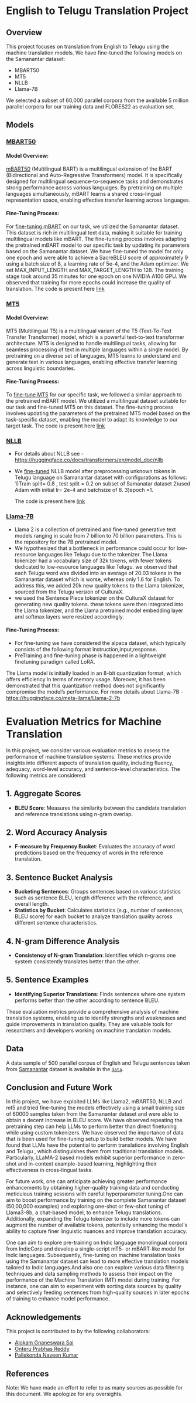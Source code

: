 # English to Telugu Translation Project

## Overview
This project focuses on translation from English to Telugu using the machine translation models. We have fine-tuned the following models on the Samanantar dataset:
- MBART50
- MT5
- NLLB
- Llama-7B

We selected a subset of 60,000 parallel corpora from the available 5 million parallel corpora for our training data  and FLORES22 as evaluation set.

## Models
### [MBART50](https://arxiv.org/pdf/2008.00401.pdf)

#### Model Overview:
[mBART50](https://arxiv.org/pdf/2008.00401.pdf) (Multilingual BART) is a multilingual extension of the BART (Bidirectional and Auto-Regressive Transformers) model. It is specifically designed for multilingual sequence-to-sequence tasks and demonstrates strong performance across various languages. By pretraining on multiple languages simultaneously, mBART learns a shared cross-lingual representation space, enabling effective transfer learning across languages.

#### Fine-Tuning Process:
For [fine-tuning mBART](https://huggingface.co/transformers/v4.7.0/model_doc/mbart.html) on our task, we utilized the Samanantar dataset. This dataset is rich in multilingual text data, making it suitable for training multilingual models like mBART. The fine-tuning process involves adapting the pretrained mBART model to our specific task by updating its parameters based on the Samanantar dataset. We have fine-tuned the model for only one epoch and were able to achieve a SacreBLEU score of approximately 9 using a batch size of 8, a learning rate of 5e-4, and the Adam optimizer. We set MAX_INPUT_LENGTH and MAX_TARGET_LENGTH to 128. The training stage took around 35 minutes for one epoch on one NVIDIA A100 GPU. We observed that training for more epochs could increase the quality of translation. The code is present here [link](./MBart50model.py)


### [MT5](https://arxiv.org/abs/2010.11934)

#### Model Overview:
MT5 (Multilingual T5) is a multilingual variant of the T5 (Text-To-Text Transfer Transformer) model, which is a powerful text-to-text transformer architecture. MT5 is designed to handle multilingual tasks, allowing for seamless processing of text in multiple languages within a single model. By pretraining on a diverse set of languages, MT5 learns to understand and generate text in various languages, enabling effective transfer learning across linguistic boundaries.

#### Fine-Tuning Process:
To [fine-tune MT5](https://huggingface.co/docs/transformers/v4.14.1/en/model_doc/mt5) for our specific task, we followed a similar approach to the pretrained mBART model. We utilized a multilingual dataset suitable for our task and fine-tuned MT5 on this dataset. The fine-tuning process involves updating the parameters of the pretrained MT5 model based on the task-specific dataset, enabling the model to adapt its knowledge to our target task.  The code is present here [link](./mT5model.py)


### [NLLB](https://arxiv.org/abs/2207.04672)
- For details about NLLB see - https://huggingface.co/docs/transformers/en/model_doc/nllb
- We [fine-tuned](https://discuss.huggingface.co/t/fine-tuning-nllb-model/31237) NLLB model after preprocessing unknown tokens in Telugu language on Samanantar dataset with configurations as follows:
1)Train split= 0.8 , test split = 0.2 on subset of Samanatar dataset 
2)used Adam with initial lr= 2e-4 and batchsize of 8.
3)epoch =1.

  The code is present here [link](./NLLB_finetunedmodel.ipynb)

### [Llama-7B](https://arxiv.org/abs/2307.09288)
- Llama 2 is a collection of pretrained and fine-tuned generative text models ranging in scale from 7 billion to 70 billion parameters. This is the repository for the 7B pretrained model.
-  We hypothesized that a bottleneck in performance could occur for low-resource languages like Telugu due to the tokenizer. The Llama tokenizer had a vocabulary size of 32k tokens, with fewer tokens dedicated to low-resource languages like Telugu. we observed that each Telugu word was divided into an average of 20.03 tokens in the Samanantar dataset which is worse, whereas only 1.6 for English. To address this, we added 20k new quality tokens to the Llama tokenizer, sourced from the Telugu version of CulturaX.
- we used the Sentence Piece tokenizer on the CulturaX dataset for generating new quality tokens. these tokens were then integrated into the Llama tokenizer, and the Llama pretrained model embedding layer and softmax layers were resized accordingly.

#### Fine-Tuning Process:
- For fine-tuning we have considered the alpaca dataset, which typically consists of the following format Instruction,input,response.
- PreTraining and fine-tuning phase is happened in a lightweight finetuning paradigm called LoRA.

The Llama model is initially loaded in an 8-bit quantization format, which offers efficiency in terms of memory usage. Moreover, it has been demonstrated that this quantization method does not significantly compromise the model’s performance.
For more details about Llama-7B - https://huggingface.co/meta-llama/Llama-2-7b
 

# Evaluation Metrics for Machine Translation

In this project, we consider various evaluation metrics to assess the performance of machine translation systems. These metrics provide insights into different aspects of translation quality, including fluency, adequacy, word-level accuracy, and sentence-level characteristics. The following metrics are considered:

## 1. Aggregate Scores
- **BLEU Score**: Measures the similarity between the candidate translation and reference translations using n-gram overlap.

## 2. Word Accuracy Analysis
- **F-measure by Frequency Bucket**: Evaluates the accuracy of word predictions based on the frequency of words in the reference translation.

## 3. Sentence Bucket Analysis
- **Bucketing Sentences**: Groups sentences based on various statistics such as sentence BLEU, length difference with the reference, and overall length.
- **Statistics by Bucket**: Calculates statistics (e.g., number of sentences, BLEU score) for each bucket to analyze translation quality across different sentence characteristics.

## 4. N-gram Difference Analysis
- **Consistency of N-gram Translation**: Identifies which n-grams one system consistently translates better than the other.

## 5. Sentence Examples
- **Identifying Superior Translations**: Finds sentences where one system performs better than the other according to sentence BLEU.

These evaluation metrics provide a comprehensive analysis of machine translation systems, enabling us to identify strengths and weaknesses and guide improvements in translation quality. They are valuable tools for researchers and developers working on machine translation models.


## Data
A data sample of 500 parallel corpus of English and Telugu sentences  taken from [Samanantar](https://ai4bharat.iitm.ac.in/samanantar/) dataset  is available in the [`data`](./Data).


## Conclusion and Future Work
In this project, we have exploited LLMs like Llama2, mBART50, NLLB and mt5 and tried fine-tuning the models effectively using a small training size of 60000 samples taken from the Samanantar dataset and were able to obtain a decent increase in BLEU score. We have observed repeating the pretraining step can help LLMs to perform better than direct finetuning while using custom tokenizers. We have observed the importance of data that is been used for fine-tuning setup to build better models. We have found that LLMs have the potential
to perform translations involving English and
Telugu , which distinguishes
them from traditional translation models. Particularly, LLaMA-2 based models exhibit superior performance in zero-shot and in-context example-based learning, highlighting their effectiveness in cross-lingual tasks.

For future work, one can anticipate achieving greater performance enhancements by obtaining higher-quality training data and conducting meticulous training sessions with careful hyperparameter tuning.One can aim to boost performance by training on the complete Samanantar dataset (50,00,000 examples) and exploring one-shot or few-shot tuning of Llama3-8b, a chat-based model, to enhance Telugu translations. Additionally, expanding the Telugu tokenizer to include more tokens can augment the number of available tokens, potentially enhancing the model's ability to capture finer linguistic nuances and improve translation accuracy.

One can aim to explore pre-training on Indic language monolingual corpora from IndicCorp and develop a single-script mT5- or mBART-like model for Indic languages. Subsequently, fine-tuning on machine translation tasks using the Samanantar dataset can lead to more effective translation models tailored to Indic languages.And also one can explore various data filtering techniques and data sampling methods  to assess their impact on the performance of the Machine Translation (MT) model during training. For instance, one can aim to experiment with sorting data sources by quality and selectively feeding sentences from high-quality sources in later epochs of training to enhance model performance.


## Acknowledgements
This project is contributed to by the following collaborators:

- [Alokam Gnaneswara Sai](https://github.com/alokamgnaneswarasai)
- [Onteru Prabhas Reddy](https://github.com/prabhas2002)
- [Pallekonda Naveen Kumar](https://github.com/PNaveenKumar1)


## References 

Note: We have made an effort to refer to as many sources as possible for this document. We apologize for any oversights.



